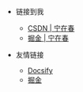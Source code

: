 <!-- _navbar.md -->

* 链接到我
  - [CSDN | 宁在春](https://blog.csdn.net/weixin_45821811?type=blog)
  - [掘金 | 宁在春](https://juejin.cn/user/2859142558267559)


* 友情链接
  * [Docsify](https://docsify.js.org/#/)
  * [掘金](https://juejin.cn/)
